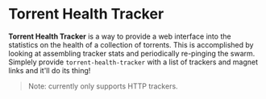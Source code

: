 # Torrent Health Tracker

**Torrent Health Tracker** is a way to provide a web interface into the statistics on the health of a collection of torrents. This is accomplished by looking at assembling tracker stats and periodically re-pinging the swarm. Simplely provide `torrent-health-tracker` with a list of trackers and magnet links and it'll do its thing!

> Note: currently only supports HTTP trackers.
